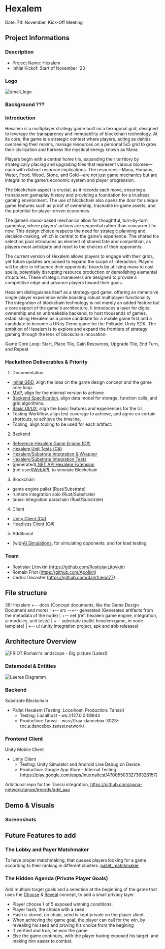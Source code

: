 # Hexalem

Date: 7th November, Kick-Off Meeting

## Project Informations

### Description
- Project Name: Hexalem
- Initial Kickof: Start of November '23

### Logo

![small_logo](https://github.com/SubstrateGaming/hackathon-2023-winter/assets/17710198/ef3a3811-a5a0-46c1-ba2a-cdf437df9a0f)

### Background ???

### Introduction

Hexalem is a multiplayer strategy game built on a hexagonal grid, designed to leverage the transparency and immutability of blockchain technology. At its core, the game is a strategic contest where players, acting as deities overseeing their realms, manage resources on a personal 5x5 grid to grow their civilization and harness the mystical energy known as Mana.

Players begin with a central home tile, expanding their territory by strategically placing and upgrading tiles that represent various biomes—each with distinct resource implications. The resources—Mana, Humans, Water, Food, Wood, Stone, and Gold—are not just game mechanics but are integral to the game’s economic system and player progression.

The blockchain aspect is crucial, as it records each move, ensuring a transparent gameplay history and providing a foundation for a trustless gaming environment. The use of blockchain also opens the door for unique game features such as proof of ownership, traceable in-game assets, and the potential for player-driven economies.

The game’s round-based mechanics allow for thoughtful, turn-by-turn gameplay, where players' actions are sequential rather than concurrent for now. This design choice respects the need for strategic planning and decision-making, which is central to the game's experience. The shared tile selection pool introduces an element of shared fate and competition, as players must anticipate and react to the choices of their opponents.

The current version of Hexalem allows players to engage with their grids, yet future updates are poised to expand the scope of interaction. Players will be able to influence their opponents' boards by utilizing mana to cast spells, potentially disrupting resource production or demolishing elemental structures. These strategic maneuvers are designed to provide a competitive edge and advance players toward their goals.

Hexalem distinguishes itself as a strategy-god game, offering an immersive single-player experience while boasting robust multiplayer functionality. The integration of blockchain technology is not merely an added feature but a core aspect of the game's architecture. It introduces a layer for digital ownership and an unbreakable backend, to host thousands of games, establishing Hexalem as a prime candidate for a mobile game first and a candidate to become a UNity Demo game for the Polkadot Unity SDK. The ambition of Hexalem is to explore and expand the frontiers of strategy gaming through the lens of blockchain innovation.

Game Core Loop: Start, Place Tile, Gain Resources, Upgrade Tile, End Turn, and Repeat

### Hackathon Deliverables & Priority

1. Documentation
- [Initial GDD](https://github.com/SubstrateGaming/hackathon-2023-winter/blob/main/projects/36-Hexalem/docs/GDD.md), align the idea on the game design concept and the game core loop.
- [MVP](https://github.com/SubstrateGaming/hackathon-2023-winter/blob/main/projects/36-Hexalem/docs/MVP.md), align for the minimal version to achieve
- [Backend Specification](https://github.com/SubstrateGaming/hackathon-2023-winter/blob/main/projects/36-Hexalem/docs/Pallet.md), align data model for storage, function calls, and grid algorithms.
- [Basic UI/UX](https://github.com/SubstrateGaming/hackathon-2023-winter/blob/main/projects/36-Hexalem/docs/UX.md), align the basic features and experiences for the UI.
- Testing Workflow, align test coverage to achieve, and agree on certain shortcuts, to achieve the timeline.
- Tooling, align tooling to be used for each artifact.

2. Backend
- [Reference Hexalem Game Engine (C#)](https://github.com/SubstrateGaming/hackathon-2023-winter/tree/main/projects/36-Hexalem/src/net/Substrate.Hexalem.NET/Substrate.Hexalem.NET)
- [Hexalem Unit Tests (C#)](https://github.com/SubstrateGaming/hackathon-2023-winter/tree/main/projects/36-Hexalem/src/net/Substrate.Hexalem.NET/Substrate.Hexalem.Test)
- [Hexalem/Substrate Integration & Wrapper](https://github.com/SubstrateGaming/hackathon-2023-winter/tree/main/projects/36-Hexalem/src/net/Substrate.Hexalem.NET/Substrate.Hexalem.Integration)
- [Hexalem/Substrate Integration Tests](https://github.com/SubstrateGaming/hackathon-2023-winter/tree/main/projects/36-Hexalem/src/net/Substrate.Hexalem.NET/Substrate.Hexalem.Integration.Test)
- (generated)[.NET API Hexalem Extension](https://github.com/SubstrateGaming/hackathon-2023-winter/tree/main/projects/36-Hexalem/src/net/Substrate.Hexalem.NET/Substrate.Hexalem.NET.NetApiExt)
- (not used)[WebAPI](https://github.com/SubstrateGaming/hackathon-2023-winter/tree/main/projects/36-Hexalem/src/net/Substrate.Hexalem.NET/Substrate.Hexalem.WebAPI), to simulate Blockchain

3. Blockchain
- game engine pallet (Rust/Substrate)
- runtime integration solo (Rust/Substrate)
- tanssi integration parachain (Rust/Substrate)

4. Client
- [Unity Client (C#)](https://github.com/SubstrateGaming/hackathon-2023-winter/tree/main/projects/36-Hexalem/src/ui/substrate.hexalem.unity)
- [Headless Client (C#)](https://github.com/SubstrateGaming/hackathon-2023-winter/tree/main/projects/36-Hexalem/src/net/Substrate.Hexalem.NET/Substrate.Hexalem.Console)

5. Additional
- (wip)[AI Simulations](https://github.com/SubstrateGaming/hackathon-2023-winter/tree/main/projects/36-Hexalem/src/net/Substrate.Hexalem.NET/Substrate.Hexalem.Bot), for simulating opponents, and for load testing

### Team

- Rostislav Litovkin (https://github.com/RostislavLitovkin)
- Romain Friot (https://github.com/Apolixit)
- Cedric Decoster (https://github.com/darkfriend77)

## File structure

36-Hexalem
   +-- docs (Concept documents, like the Game Design Document and more)
   |
   +-- src --+-- generated (Generated artifacts from the metadata of the node)
             |
             +-- net (ref. hexalem game engine, integration, ai modules, unit tests)
             |
             +-- substrate (pallet hexalem game, in node template)
             |
             +-- ui (unity integration project, apk and abb releases)

## Architecture Overview

![FRIOT Romain's landscape - Big picture (Latest)](https://github.com/SubstrateGaming/hackathon-2023-winter/assets/17710198/4fc2323e-457f-461c-b3d0-d608b405c763)

### Datamodel & Entities

![Leeres Diagramm](https://github.com/SubstrateGaming/hackathon-2023-winter/assets/17710198/4259d92f-de42-4767-bec6-c5cf62caab76)

### Backend

Substrate Blockchain
- Pallet Hexalem (Testing: Localhost, Production: Tanssi)
  - Testing: Localhost - ws://127.0.0.1:9944
  - Production: Tanssi - wss://fraa-dancebox-3023-rpc.a.dancebox.tanssi.network/

### Frontend Client

Unity Mobile Client
- Unity Client
  - Testing: Unity Simulator and Android Live Debug on Device
  - Production: Google App Store - Internal Testing (https://play.google.com/apps/internaltest/4700550332736328157)

Additional repo for the Tanssi integration,
https://github.com/ajuna-network/tanssi/tree/ds/add_aaa

## Demo & Visuals

### Screenshots

## Future Features to add

### The Lobby and Payer Matchmaker
To have proper matchmaking, that queues players looking for a game according to their ranking in different clusters. [pallet_matchmaker](https://github.com/ajuna-network/pallet-ajuna-matchmaker/blob/master/src/lib.rs)

### The Hidden Agenda (Private Player Goals)
Add multiple target goals and a selection at the beginning of the game that uses the [Choose](https://github.com/ajuna-network/pallet-ajuna-rps/blob/937bd81d823cea007c6ef20f48edc7c0ac752dba/src/lib.rs#L378) & [Reveal](https://github.com/ajuna-network/pallet-ajuna-rps/blob/937bd81d823cea007c6ef20f48edc7c0ac752dba/src/lib.rs#L412) concept, to add a small privacy layer.

  - Player choose 1 of 5 exposed winning conditions.
  - Player hash, the choice with a seed.
  - Hash is stored, on chain, seed is kept private on the player client.
  - When achieving the game goal, the player can call for the win, by revealing his seed and proving his choice from the begining
  - If verified and true, he won the game
  - Else the game continues, with the player having exposed his target, and making him easier to combat.
